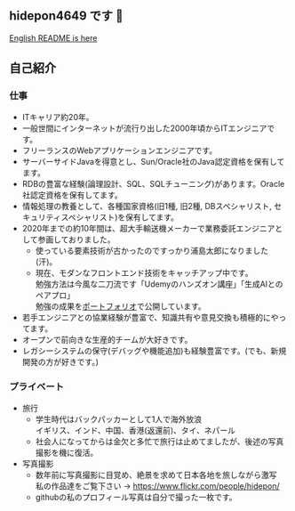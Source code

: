 ## hidepon4649 です 👋


<!--
**hidepon4649/hidepon4649** is a ✨ _special_ ✨ repository because its `README.md` (this file) appears on your GitHub profile.

Here are some ideas to get you started:

- 🔭 I’m currently working on ...
- 🌱 I’m currently learning ...
- 👯 I’m looking to collaborate on ...
- 🤔 I’m looking for help with ...
- 💬 Ask me about ...
- 📫 How to reach me: ...
- 😄 Pronouns: ...
- ⚡ Fun fact: ...
-->

[English README is here](README.en.md)

## 自己紹介

### 仕事
- ITキャリア約20年。
- 一般世間にインターネットが流行り出した2000年頃からITエンジニアです。
- フリーランスのWebアプリケーションエンジニアです。
- サーバーサイドJavaを得意とし、Sun/Oracle社のJava認定資格を保有してます。
- RDBの豊富な経験(論理設計、SQL、SQLチューニング)があります。Oracle社認定資格を保有してます。
- 情報処理の教養として、各種国家資格(旧1種, 旧2種, DBスペシャリスト, セキュリティスペシャリスト)を保有してます。
- 2020年までの約10年間は、超大手輸送機メーカーで業務委託エンジニアとして参画しておりました。
  - 使っている要素技術が古かったのですっかり浦島太郎になりました(汗)。
  - 現在、モダンなフロントエンド技術をキャッチアップ中です。
    <br>勉強方法は今風な二刀流です「Udemyのハンズオン講座」「生成AIとのペアプロ」
    <br>勉強の成果を[ポートフォリオ](https://github.com/hidepon4649/AttendanceManagement)で公開しています。 
- 若手エンジニアとの協業経験が豊富で、知識共有や意見交換も積極的にやってます。
- オープンで前向きな生産的チームが大好きです。
- レガシーシステムの保守(デバッグや機能追加)も経験豊富です。(でも、新規開発の方が好きです。)

### プライベート

- 旅行
    - 学生時代はバックパッカーとして1人で海外放浪
    <br>イギリス、インド、中国、香港(返還前)、タイ、ネパール
    - 社会人になってからは金欠と多忙で旅行は止めてましたが、後述の写真撮影を機に復活。
- 写真撮影
    - 数年前に写真撮影に目覚め、絶景を求めて日本各地を旅しながら激写
    <br>私の作品達をご覧下さい → https://www.flickr.com/people/hidepon/
    - githubの私のプロフィール写真は自分で撮った一枚です。
